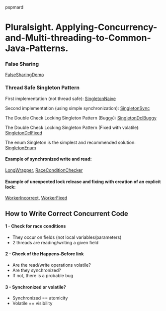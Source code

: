 pspmard

# Pluralsight. Applying-Concurrency-and-Multi-threading-to-Common-Java-Patterns.

### False Sharing
[FalseSharingDemo](src/main/java/learn/mt/pspmard/acmtcjp/falsesharing/FalseSharingDemo.java)

### Thread Safe Singleton Pattern
First implementation (not thread safe):
[SingletonNaive](src/main/java/learn/mt/pspmard/acmtcjp/singleton/SingletonNaive.java)

Second implementation (using simple synchronization):
[SingletonSync](src/main/java/learn/mt/pspmard/acmtcjp/singleton/SingletonSync.java)

The Double Check Locking Singleton Pattern (Buggy):
[SingletonDclBuggy](src/main/java/learn/mt/pspmard/acmtcjp/singleton/SingletonDclBuggy.java)

The Double Check Locking Singleton Pattern (Fixed with volatile):
[SingletonDclFixed](src/main/java/learn/mt/pspmard/acmtcjp/singleton/SingletonDclFixed.java)

The enum Singleton is the simplest and recommended solution:
[SingletonEnum](src/main/java/learn/mt/pspmard/acmtcjp/singleton/SingletonEnum.java)

#### Example of synchronized write and read:
[LongWrapper](src/main/java/learn/mt/pspmard/acmtcjp/racestudy/LongWrapper.java),
[RaceConditionChecker](src/main/java/learn/mt/pspmard/acmtcjp/racestudy/RaceConditionChecker.java)

#### Example of unexpected lock release and fixing with creation of an explicit lock:
[WorkerIncorrect](src/main/java/learn/mt/pspmard/acmtcjp/lockmess/WorkerIncorrect.java),
[WorkerFixed](src/main/java/learn/mt/pspmard/acmtcjp/lockmess/WorkerFixed.java)

## How to Write Correct Concurrent Code

#### 1 - Check for race conditions
- They occur on fields (not local variables/parameters)
- 2 threads are reading/writing a given field
#### 2 - Check of the Happens-Before link
- Are the read/write operations volatile?
- Are they synchronized?
- If not, there is a probable bug
#### 3 - Synchronized or volatile?
- Synchronized == atomicity
- Volatile == visibility
